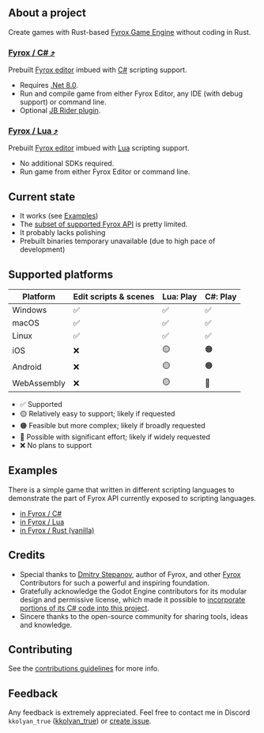 ## About a project
Create games with Rust-based [Fyrox Game Engine](https://fyrox.rs) without coding in Rust.

###  [Fyrox / C# ⤴](https://kkolyan.github.io/fyrox_lite/fyrox_cs/index.html)
Prebuilt [Fyrox editor](https://fyrox-book.github.io/beginning/editor_overview.html) imbued with [C#](https://learnxinyminutes.com/csharp/) scripting support.
* Requires [.Net 8.0](https://dotnet.microsoft.com/en-us/download/dotnet/thank-you/sdk-8.0.410-windows-x64-installer).
* Run and compile game from either Fyrox Editor, any IDE (with debug support) or command line.
* Optional [JB Rider plugin](https://plugins.jetbrains.com/plugin/27613-fyroxlite?noRedirect=true).

### [Fyrox / Lua ⤴](https://kkolyan.github.io/fyrox_lite/fyrox_lua/index.html)
Prebuilt [Fyrox editor](https://fyrox-book.github.io/beginning/editor_overview.html) imbued with [Lua](https://learnxinyminutes.com/lua/) scripting support.
* No additional SDKs required.
* Run game from either Fyrox Editor or command line.

## Current state
* It works (see [Examples](#examples))
* The [subset of supported Fyrox API](https://kkolyan.github.io/fyrox_lite/fyrox_cs/scripting_api.html) is pretty limited.
* It probably lacks polishing
* Prebuilt binaries temporary unavailable (due to high pace of development)

## Supported platforms
| Platform    | Edit scripts & scenes | Lua: Play | C#: Play |
|-------------|-----------------------|-----------|----------|
| Windows     | ✅                     | ✅         | ✅        |
| macOS       | ✅                     | ✅         | ✅        |
| Linux       | ✅                     | ✅         | ✅        |
| iOS         | ❌                     | 🟡        | 🟠       |
| Android     | ❌                     | 🟡        | 🟠       |
| WebAssembly | ❌                     | 🟡        | 🔴       |
* ✅ Supported
* 🟡 Relatively easy to support; likely if requested
* 🟠 Feasible but more complex; likely if broadly requested
* 🔴 Possible with significant effort; likely if widely requested
* ❌ No plans to support

## Examples
There is a simple game that written in different scripting languages to demonstrate the part of Fyrox API currently exposed to scripting languages.
* [in Fyrox / C#](https://github.com/kkolyan/fyrox_lite/blob/main/showcase/guards_cs)
* [in Fyrox / Lua](https://github.com/kkolyan/fyrox_lite/blob/main/showcase/guards_lua)
* [in Fyrox / Rust (vanilla)](https://github.com/kkolyan/fyrox_lite/blob/main/showcase/guards_vanilla)

## Credits
* Special thanks to [Dmitry Stepanov](https://github.com/mrDIMAS),  author of Fyrox, and other [Fyrox](https://github.com/FyroxEngine/Fyrox/) Contributors for such a powerful and inspiring foundation.
* Gratefully acknowledge the Godot Engine contributors for its modular design and permissive license, which made it possible to [incorporate portions of its C# code into this project](https://github.com/kkolyan/fyrox_lite/tree/main/langs/cs/fyrox-lite-sln/fyrox_lite_cs_netcore/src/FromGodot).
* Sincere thanks to the open-source community for sharing tools, ideas and knowledge.

## Contributing
See the [contributions guidelines](https://github.com/kkolyan/fyrox_lite/blob/main/CONTRIBUTING.md) for more info.

## Feedback
Any feedback is extremely appreciated.
Feel free to contact me in Discord `kkolyan_true` ([kkolyan_true](https://discord.com/users/333644000302989314)) or [create issue](https://github.com/kkolyan/fyrox_lite/issues/new).
